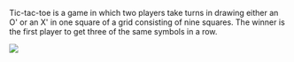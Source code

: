 Tic-tac-toe is a game in which two players take turns in drawing either an O' or an X' in one square of a grid consisting of nine squares. The winner is the first player to get three of the same symbols in a row.

<img src="https://camo.githubusercontent.com/25228d92e073e12a99b9799844c11e63f76d21137836bf7ab88703c822835645/68747470733a2f2f692e706f7374696d672e63632f346e4377704b78722f7469637461632e706e67"/>
